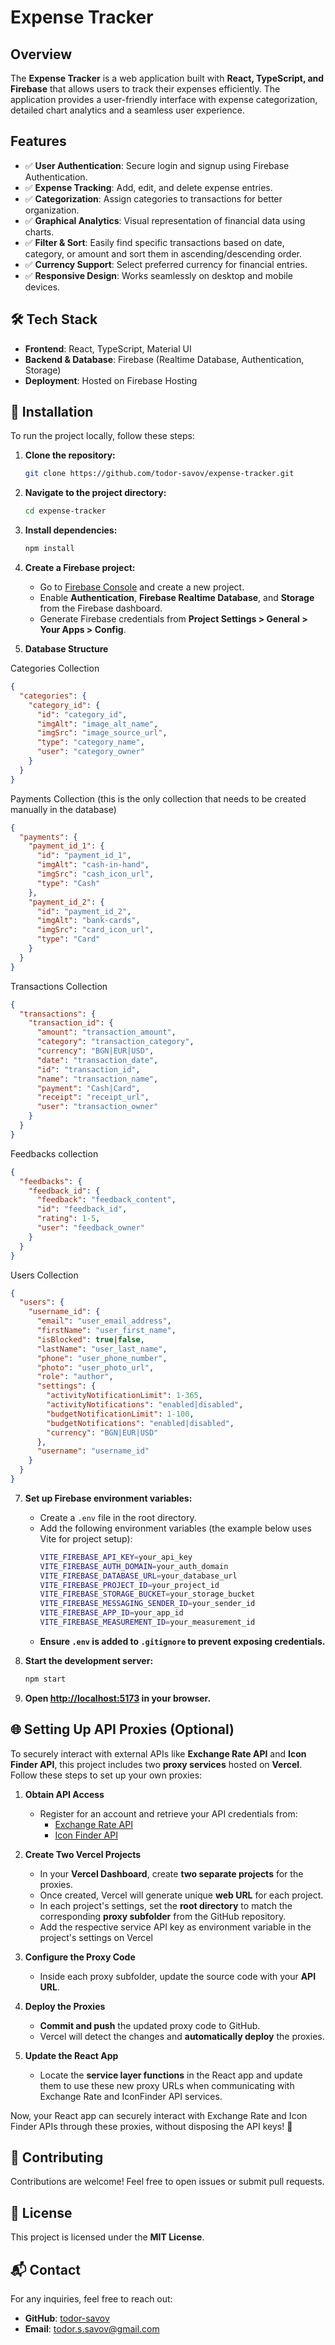 # Expense Tracker

## Overview
The **Expense Tracker** is a web application built with **React, TypeScript, and Firebase** that allows users to track their expenses efficiently. The application provides a user-friendly interface with expense categorization, detailed chart analytics and a seamless user experience.

## Features
- ✅ **User Authentication**: Secure login and signup using Firebase Authentication.
- ✅ **Expense Tracking**: Add, edit, and delete expense entries.
- ✅ **Categorization**: Assign categories to transactions for better organization.
- ✅ **Graphical Analytics**: Visual representation of financial data using charts.
- ✅ **Filter & Sort**: Easily find specific transactions based on date, category, or amount and sort them in ascending/descending order.
- ✅ **Currency Support**: Select preferred currency for financial entries.
- ✅ **Responsive Design**: Works seamlessly on desktop and mobile devices.

## 🛠 Tech Stack
- **Frontend**: React, TypeScript, Material UI
- **Backend & Database**: Firebase (Realtime Database, Authentication, Storage)
- **Deployment**: Hosted on Firebase Hosting

## 🚀 Installation
To run the project locally, follow these steps:

1. **Clone the repository:**
   ```sh
   git clone https://github.com/todor-savov/expense-tracker.git
   ```
2. **Navigate to the project directory:**
   ```sh
   cd expense-tracker
   ```
3. **Install dependencies:**
   ```sh
   npm install
   ```
4. **Create a Firebase project:**
   - Go to [Firebase Console](https://console.firebase.google.com/) and create a new project.
   - Enable **Authentication**, **Firebase Realtime Database**, and **Storage** from the Firebase dashboard.
   - Generate Firebase credentials from **Project Settings > General > Your Apps > Config**.

5. **Database Structure**

Categories Collection
```json
{
  "categories": {
    "category_id": {
      "id": "category_id",
      "imgAlt": "image_alt_name",
      "imgSrc": "image_source_url",
      "type": "category_name",
      "user": "category_owner"
    }
  }
}
```

Payments Collection (this is the only collection that needs to be created manually in the database)
```json
{
  "payments": {
    "payment_id_1": {
      "id": "payment_id_1",
      "imgAlt": "cash-in-hand",
      "imgSrc": "cash_icon_url",
      "type": "Cash"
    },
    "payment_id_2": {
      "id": "payment_id_2",
      "imgAlt": "bank-cards",
      "imgSrc": "card_icon_url",
      "type": "Card"
    }
  }
}
```

Transactions Collection
```json
{
  "transactions": {
    "transaction_id": {
      "amount": "transaction_amount",
      "category": "transaction_category",
      "currency": "BGN|EUR|USD",
      "date": "transaction_date",
      "id": "transaction_id",
      "name": "transaction_name",
      "payment": "Cash|Card",
      "receipt": "receipt_url",
      "user": "transaction_owner"
    }
  }
}
```

Feedbacks collection
```json
{
  "feedbacks": {
    "feedback_id": {
      "feedback": "feedback_content",
      "id": "feedback_id",
      "rating": 1-5,
      "user": "feedback_owner"
    }
  }
}
```

Users Collection
```json
{
  "users": {
    "username_id": {
      "email": "user_email_address",
      "firstName": "user_first_name",
      "isBlocked": true|false,
      "lastName": "user_last_name",
      "phone": "user_phone_number",
      "photo": "user_photo_url",
      "role": "author",
      "settings": {
        "activityNotificationLimit": 1-365,
        "activityNotifications": "enabled|disabled",
        "budgetNotificationLimit": 1-100,
        "budgetNotifications": "enabled|disabled",
        "currency": "BGN|EUR|USD"
      },
      "username": "username_id"
    }
  }
}
```

7. **Set up Firebase environment variables:**
   - Create a `.env` file in the root directory.
   - Add the following environment variables (the example below uses Vite for project setup):
     ```sh
     VITE_FIREBASE_API_KEY=your_api_key
     VITE_FIREBASE_AUTH_DOMAIN=your_auth_domain
     VITE_FIREBASE_DATABASE_URL=your_database_url
     VITE_FIREBASE_PROJECT_ID=your_project_id
     VITE_FIREBASE_STORAGE_BUCKET=your_storage_bucket
     VITE_FIREBASE_MESSAGING_SENDER_ID=your_sender_id
     VITE_FIREBASE_APP_ID=your_app_id
     VITE_FIREBASE_MEASUREMENT_ID=your_measurement_id
     ```
   - **Ensure `.env` is added to `.gitignore` to prevent exposing credentials.**
     
8. **Start the development server:**
   ```sh
   npm start
   ```
9. **Open [http://localhost:5173](http://localhost:5173) in your browser.**
    
## 🌐 Setting Up API Proxies (Optional)  

To securely interact with external APIs like **Exchange Rate API** and **Icon Finder API**, this project includes two **proxy services** hosted on **Vercel**. Follow these steps to set up your own proxies:  

1. **Obtain API Access**  
   - Register for an account and retrieve your API credentials from:  
     - [Exchange Rate API](https://www.exchangerate-api.com/)  
     - [Icon Finder API](https://www.iconfinder.com/)
2. **Create Two Vercel Projects**  
   - In your **Vercel Dashboard**, create **two separate projects** for the proxies.
   - Once created, Vercel will generate unique **web URL** for each project.  
   - In each project's settings, set the **root directory** to match the corresponding **proxy subfolder** from the GitHub repository.
   - Add the respective service API key as environment variable in the project's settings on Vercel

3. **Configure the Proxy Code**  
   - Inside each proxy subfolder, update the source code with your **API URL**.

4. **Deploy the Proxies**  
   - **Commit and push** the updated proxy code to GitHub.  
   - Vercel will detect the changes and **automatically deploy** the proxies.  

5. **Update the React App**  
   - Locate the **service layer functions** in the React app and update them to use these new proxy URLs when communicating with Exchange Rate and IconFinder API services.

Now, your React app can securely interact with Exchange Rate and Icon Finder APIs through these proxies, without disposing the API keys! 🚀  

## 🤝 Contributing
Contributions are welcome! Feel free to open issues or submit pull requests.

## 📜 License
This project is licensed under the **MIT License**.

## 📬 Contact
For any inquiries, feel free to reach out:
- **GitHub**: [todor-savov](https://github.com/todor-savov)
- **Email**: [todor.s.savov@gmail.com](mailto:todor.s.savov@gmail.com)
